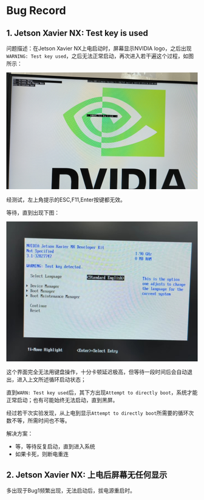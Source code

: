 # Bug Record

## 1. Jetson Xavier NX: Test key is used

问题描述：在Jetson Xavier NX上电启动时，屏幕显示NVIDIA logo，之后出现`WARNING: Test key used`，之后无法正常启动，再次进入若干遍这个过程，如图所示：

![bug1.1](images/bug1.1.jpg)

经测试，左上角提示的ESC,F11,Enter按键都无效。

等待，直到出现下图：

![bug1.2](images/bug1.2.jpg)

这个界面完全无法用键盘操作，十分卡顿延迟极高，但等待一段时间后会自动退出，进入上文所述循环启动状态；

直到`WARN: Test key used`后，其下方出现`Attempt to directly boot`，系统才能正常启动；也有可能始终无法启动，直到黑屏。

经过若干次实验发现，从上电到显示`Attempt to directly boot`所需要的循环次数不等，所需时间也不等。

解决方案：

* 等，等待反复启动，直到进入系统
* 如果卡死，则断电重连

## 2. Jetson Xavier NX: 上电后屏幕无任何显示

多出现于Bug1频繁出现，无法启动后，拔电源重启时。